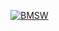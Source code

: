 [![BMSW](https://img.shields.io/endpoint.svg?url=https://paperswithcode.com/badge/MatrixOperations/node-MatrixOperations)](https://paperswithcode.com/sota/MatrixOperations?p=MatrixOperations-with-graph)
